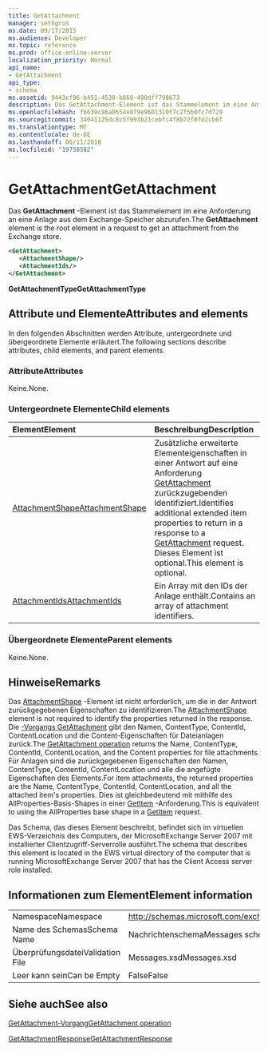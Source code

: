 ```yaml
---
title: GetAttachment
manager: sethgros
ms.date: 09/17/2015
ms.audience: Developer
ms.topic: reference
ms.prod: office-online-server
localization_priority: Normal
api_name:
- GetAttachment
api_type:
- schema
ms.assetid: 9443cf96-b451-4530-b868-490dff798673
description: Das GetAttachment-Element ist das Stammelement im eine Anforderung an eine Anlage aus dem Exchange-Speicher abzurufen.
ms.openlocfilehash: fb639c86a0654e8f9e9601310f7c2f5b0fc7d729
ms.sourcegitcommit: 34041125dc8c5f993b21cebfc4f8b72f0fd2cb6f
ms.translationtype: MT
ms.contentlocale: de-DE
ms.lasthandoff: 06/11/2018
ms.locfileid: "19758582"
---
```

# <a name="getattachment"></a><span data-ttu-id="a590d-103">GetAttachment</span><span class="sxs-lookup"><span data-stu-id="a590d-103">GetAttachment</span></span>

<span data-ttu-id="a590d-104">Das **GetAttachment** -Element ist das Stammelement im eine Anforderung an eine Anlage aus dem Exchange-Speicher abzurufen.</span><span class="sxs-lookup"><span data-stu-id="a590d-104">The **GetAttachment** element is the root element in a request to get an attachment from the Exchange store.</span></span> 
  
```xml
<GetAttachment>
   <AttachmentShape/>
   <AttachmentIds/>
</GetAttachment>
```

 <span data-ttu-id="a590d-105">**GetAttachmentType**</span><span class="sxs-lookup"><span data-stu-id="a590d-105">**GetAttachmentType**</span></span>
## <a name="attributes-and-elements"></a><span data-ttu-id="a590d-106">Attribute und Elemente</span><span class="sxs-lookup"><span data-stu-id="a590d-106">Attributes and elements</span></span>

<span data-ttu-id="a590d-107">In den folgenden Abschnitten werden Attribute, untergeordnete und übergeordnete Elemente erläutert.</span><span class="sxs-lookup"><span data-stu-id="a590d-107">The following sections describe attributes, child elements, and parent elements.</span></span>
  
### <a name="attributes"></a><span data-ttu-id="a590d-108">Attribute</span><span class="sxs-lookup"><span data-stu-id="a590d-108">Attributes</span></span>

<span data-ttu-id="a590d-109">Keine.</span><span class="sxs-lookup"><span data-stu-id="a590d-109">None.</span></span>
  
### <a name="child-elements"></a><span data-ttu-id="a590d-110">Untergeordnete Elemente</span><span class="sxs-lookup"><span data-stu-id="a590d-110">Child elements</span></span>

|<span data-ttu-id="a590d-111">**Element**</span><span class="sxs-lookup"><span data-stu-id="a590d-111">**Element**</span></span>|<span data-ttu-id="a590d-112">**Beschreibung**</span><span class="sxs-lookup"><span data-stu-id="a590d-112">**Description**</span></span>|
|:-----|:-----|
|[<span data-ttu-id="a590d-113">AttachmentShape</span><span class="sxs-lookup"><span data-stu-id="a590d-113">AttachmentShape</span></span>](attachmentshape.md) <br/> |<span data-ttu-id="a590d-114">Zusätzliche erweiterte Elementeigenschaften in einer Antwort auf eine Anforderung [GetAttachment](getattachment.md) zurückzugebenden identifiziert.</span><span class="sxs-lookup"><span data-stu-id="a590d-114">Identifies additional extended item properties to return in a response to a [GetAttachment](getattachment.md) request.</span></span> <span data-ttu-id="a590d-115">Dieses Element ist optional.</span><span class="sxs-lookup"><span data-stu-id="a590d-115">This element is optional.</span></span>  <br/> |
|[<span data-ttu-id="a590d-116">AttachmentIds</span><span class="sxs-lookup"><span data-stu-id="a590d-116">AttachmentIds</span></span>](attachmentids.md) <br/> |<span data-ttu-id="a590d-117">Ein Array mit den IDs der Anlage enthält.</span><span class="sxs-lookup"><span data-stu-id="a590d-117">Contains an array of attachment identifiers.</span></span>  <br/> |
   
### <a name="parent-elements"></a><span data-ttu-id="a590d-118">Übergeordnete Elemente</span><span class="sxs-lookup"><span data-stu-id="a590d-118">Parent elements</span></span>

<span data-ttu-id="a590d-119">Keine.</span><span class="sxs-lookup"><span data-stu-id="a590d-119">None.</span></span>
  
## <a name="remarks"></a><span data-ttu-id="a590d-120">Hinweise</span><span class="sxs-lookup"><span data-stu-id="a590d-120">Remarks</span></span>

<span data-ttu-id="a590d-121">Das [AttachmentShape](attachmentshape.md) -Element ist nicht erforderlich, um die in der Antwort zurückgegebenen Eigenschaften zu identifizieren.</span><span class="sxs-lookup"><span data-stu-id="a590d-121">The [AttachmentShape](attachmentshape.md) element is not required to identify the properties returned in the response.</span></span> <span data-ttu-id="a590d-122">Die [-Vorgangs GetAttachment](getattachment-operation.md) gibt den Namen, ContentType, ContentId, ContentLocation und die Content-Eigenschaften für Dateianlagen zurück.</span><span class="sxs-lookup"><span data-stu-id="a590d-122">The [GetAttachment operation](getattachment-operation.md) returns the Name, ContentType, ContentId, ContentLocation, and the Content properties for file attachments.</span></span> <span data-ttu-id="a590d-123">Für Anlagen sind die zurückgegebenen Eigenschaften den Namen, ContentType, ContentId, ContentLocation und alle die angefügte Eigenschaften des Elements.</span><span class="sxs-lookup"><span data-stu-id="a590d-123">For item attachments, the returned properties are the Name, ContentType, ContentId, ContentLocation, and all the attached item's properties.</span></span> <span data-ttu-id="a590d-124">Dies ist gleichbedeutend mit mithilfe des AllProperties-Basis-Shapes in einer [GetItem](getitem.md) -Anforderung.</span><span class="sxs-lookup"><span data-stu-id="a590d-124">This is equivalent to using the AllProperties base shape in a [GetItem](getitem.md) request.</span></span> 
  
<span data-ttu-id="a590d-125">Das Schema, das dieses Element beschreibt, befindet sich im virtuellen EWS-Verzeichnis des Computers, der MicrosoftExchange Server 2007 mit installierter Clientzugriff-Serverrolle ausführt.</span><span class="sxs-lookup"><span data-stu-id="a590d-125">The schema that describes this element is located in the EWS virtual directory of the computer that is running MicrosoftExchange Server 2007 that has the Client Access server role installed.</span></span>
  
## <a name="element-information"></a><span data-ttu-id="a590d-126">Informationen zum Element</span><span class="sxs-lookup"><span data-stu-id="a590d-126">Element information</span></span>

|||
|:-----|:-----|
|<span data-ttu-id="a590d-127">Namespace</span><span class="sxs-lookup"><span data-stu-id="a590d-127">Namespace</span></span>  <br/> |http://schemas.microsoft.com/exchange/services/2006/messages  <br/> |
|<span data-ttu-id="a590d-128">Name des Schemas</span><span class="sxs-lookup"><span data-stu-id="a590d-128">Schema Name</span></span>  <br/> |<span data-ttu-id="a590d-129">Nachrichtenschema</span><span class="sxs-lookup"><span data-stu-id="a590d-129">Messages schema</span></span>  <br/> |
|<span data-ttu-id="a590d-130">Überprüfungsdatei</span><span class="sxs-lookup"><span data-stu-id="a590d-130">Validation File</span></span>  <br/> |<span data-ttu-id="a590d-131">Messages.xsd</span><span class="sxs-lookup"><span data-stu-id="a590d-131">Messages.xsd</span></span>  <br/> |
|<span data-ttu-id="a590d-132">Leer kann sein</span><span class="sxs-lookup"><span data-stu-id="a590d-132">Can be Empty</span></span>  <br/> |<span data-ttu-id="a590d-133">False</span><span class="sxs-lookup"><span data-stu-id="a590d-133">False</span></span>  <br/> |
   
## <a name="see-also"></a><span data-ttu-id="a590d-134">Siehe auch</span><span class="sxs-lookup"><span data-stu-id="a590d-134">See also</span></span>



[<span data-ttu-id="a590d-135">GetAttachment-Vorgang</span><span class="sxs-lookup"><span data-stu-id="a590d-135">GetAttachment operation</span></span>](getattachment-operation.md)
  
[<span data-ttu-id="a590d-136">GetAttachmentResponse</span><span class="sxs-lookup"><span data-stu-id="a590d-136">GetAttachmentResponse</span></span>](getattachmentresponse.md)

